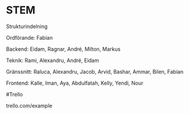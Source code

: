 # STEM
Strukturindelning

Ordförande: Fabian

Backend: Eidam, Ragnar, André, Milton, Markus

Teknik: Rami, Alexandru, André, Eidam

Gränssnitt: Raluca, Alexandru, Jacob, Arvid, Bashar, Ammar, Bilen, Fabian

Frontend: Kalle, Iman, Aya, Abdulfatah, Kelly, Yendi, Nour

#Trello

trello.com/example
